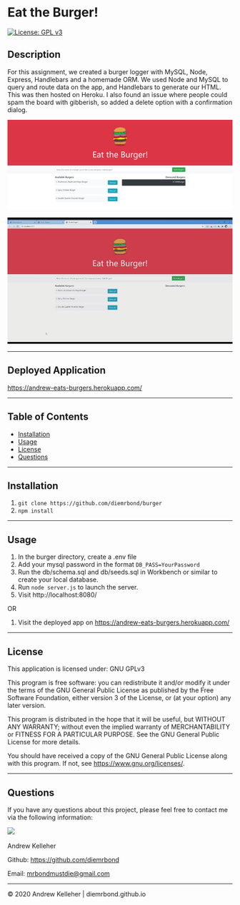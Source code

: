 # Eat the Burger!

[![License: GPL v3](https://img.shields.io/badge/License-GPLv3-blue.svg)](https://www.gnu.org/licenses/gpl-3.0)
## Description 
  For this assignment, we created a burger logger with MySQL, Node, Express, Handlebars and a homemade ORM. We used Node and MySQL to query and route data on the app, and Handlebars to generate our HTML. This was then hosted on Heroku. I also found an issue where people could spam the board with gibberish, so added a delete option with a confirmation dialog.


<img src="public/assets/img/screenshot.jpg" width="600" /> <br>

<img src="public/assets/img/demo.gif" width="600" /> <br>

  ---
## Deployed Application
https://andrew-eats-burgers.herokuapp.com/
    

  ---
  ## Table of Contents

  * [Installation](#installation)
  * [Usage](#usage)
  * [License](#license)
  * [Questions](#questions)



  ---
  ## Installation 
  1. `git clone https://github.com/diemrbond/burger` 
  2. `npm install`


  
  ---
  ## Usage 
  1. In the burger directory, create a .env file
  2. Add your mysql password in the format `DB_PASS=YourPassword`
  3. Run the db/schema.sql and db/seeds.sql in Workbench or similar to create your local database. 
  4. Run `node server.js` to launch the server.
  5. Visit http://localhost:8080/

  OR

  1. Visit the deployed app on https://andrew-eats-burgers.herokuapp.com/




  ---
  ## License 
  This application is licensed under: GNU GPLv3
  
This program is free software: you can redistribute it and/or modify it under the terms of the GNU General Public License as published by the Free Software Foundation, either version 3 of the License, or (at your option) any later version.

This program is distributed in the hope that it will be useful, but WITHOUT ANY WARRANTY; without even the implied warranty of MERCHANTABILITY or FITNESS FOR A PARTICULAR PURPOSE. See the GNU General Public License for more details.

You should have received a copy of the GNU General Public License along with this program. If not, see <https://www.gnu.org/licenses/>.


  
  ---
  ## Questions
  If you have any questions about this project, please feel free to contact me via the following information:

  <img src="https://avatars3.githubusercontent.com/u/32446328?v=4" width="50" />

  Andrew Kelleher

  Github: https://github.com/diemrbond

  Email: [mrbondmustdie@gmail.com](mailto:mrbondmustdie@gmail.com)

  ---
  © 2020 Andrew Kelleher | diemrbond.github.io

